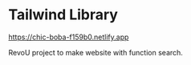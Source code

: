 # Tailwind Library

https://chic-boba-f159b0.netlify.app

RevoU project to make website with function search.
